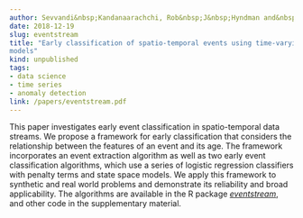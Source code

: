 ```yaml
---
author: Sevvandi&nbsp;Kandanaarachchi, Rob&nbsp;J&nbsp;Hyndman and&nbsp;Kate&nbsp;Smith-Miles
date: 2018-12-19
slug: eventstream
title: "Early classification of spatio-temporal events using time-varying
models"
kind: unpublished
tags:
- data science
- time series
- anomaly detection
link: /papers/eventstream.pdf
---
```


This paper investigates early event classification in spatio-temporal data streams. We propose a framework for early classification that considers the relationship between the features of an event and its age. The framework incorporates an event extraction algorithm as well as two early event classification algorithms, which use a series of logistic regression classifiers with penalty terms and state space models. We apply this framework to synthetic and real world problems and demonstrate its reliability and broad applicability. The algorithms are available in the R package [*eventstream*](https://github.com/sevvandi/eventstream), and other code in the supplementary material.


